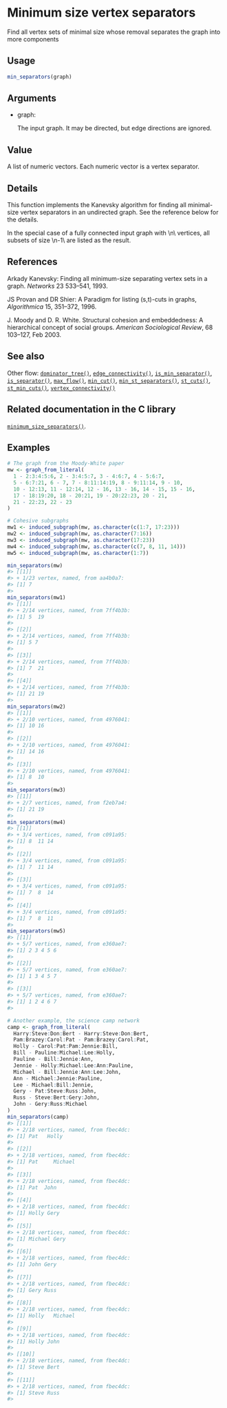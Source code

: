 # Minimum size vertex separators

Find all vertex sets of minimal size whose removal separates the graph
into more components

## Usage

``` r
min_separators(graph)
```

## Arguments

- graph:

  The input graph. It may be directed, but edge directions are ignored.

## Value

A list of numeric vectors. Each numeric vector is a vertex separator.

## Details

This function implements the Kanevsky algorithm for finding all
minimal-size vertex separators in an undirected graph. See the reference
below for the details.

In the special case of a fully connected input graph with \\n\\
vertices, all subsets of size \\n-1\\ are listed as the result.

## References

Arkady Kanevsky: Finding all minimum-size separating vertex sets in a
graph. *Networks* 23 533–541, 1993.

JS Provan and DR Shier: A Paradigm for listing (s,t)-cuts in graphs,
*Algorithmica* 15, 351–372, 1996.

J. Moody and D. R. White. Structural cohesion and embeddedness: A
hierarchical concept of social groups. *American Sociological Review*,
68 103–127, Feb 2003.

## See also

Other flow:
[`dominator_tree()`](https://r.igraph.org/reference/dominator_tree.md),
[`edge_connectivity()`](https://r.igraph.org/reference/edge_connectivity.md),
[`is_min_separator()`](https://r.igraph.org/reference/is_min_separator.md),
[`is_separator()`](https://r.igraph.org/reference/is_separator.md),
[`max_flow()`](https://r.igraph.org/reference/max_flow.md),
[`min_cut()`](https://r.igraph.org/reference/min_cut.md),
[`min_st_separators()`](https://r.igraph.org/reference/min_st_separators.md),
[`st_cuts()`](https://r.igraph.org/reference/st_cuts.md),
[`st_min_cuts()`](https://r.igraph.org/reference/st_min_cuts.md),
[`vertex_connectivity()`](https://r.igraph.org/reference/vertex_connectivity.md)

## Related documentation in the C library

[`minimum_size_separators()`](https://igraph.org/c/html/latest/igraph-Separators.html#igraph_minimum_size_separators).

## Examples

``` r
# The graph from the Moody-White paper
mw <- graph_from_literal(
  1 - 2:3:4:5:6, 2 - 3:4:5:7, 3 - 4:6:7, 4 - 5:6:7,
  5 - 6:7:21, 6 - 7, 7 - 8:11:14:19, 8 - 9:11:14, 9 - 10,
  10 - 12:13, 11 - 12:14, 12 - 16, 13 - 16, 14 - 15, 15 - 16,
  17 - 18:19:20, 18 - 20:21, 19 - 20:22:23, 20 - 21,
  21 - 22:23, 22 - 23
)

# Cohesive subgraphs
mw1 <- induced_subgraph(mw, as.character(c(1:7, 17:23)))
mw2 <- induced_subgraph(mw, as.character(7:16))
mw3 <- induced_subgraph(mw, as.character(17:23))
mw4 <- induced_subgraph(mw, as.character(c(7, 8, 11, 14)))
mw5 <- induced_subgraph(mw, as.character(1:7))

min_separators(mw)
#> [[1]]
#> + 1/23 vertex, named, from aa4b0a7:
#> [1] 7
#> 
min_separators(mw1)
#> [[1]]
#> + 2/14 vertices, named, from 7ff4b3b:
#> [1] 5  19
#> 
#> [[2]]
#> + 2/14 vertices, named, from 7ff4b3b:
#> [1] 5 7
#> 
#> [[3]]
#> + 2/14 vertices, named, from 7ff4b3b:
#> [1] 7  21
#> 
#> [[4]]
#> + 2/14 vertices, named, from 7ff4b3b:
#> [1] 21 19
#> 
min_separators(mw2)
#> [[1]]
#> + 2/10 vertices, named, from 4976041:
#> [1] 10 16
#> 
#> [[2]]
#> + 2/10 vertices, named, from 4976041:
#> [1] 14 16
#> 
#> [[3]]
#> + 2/10 vertices, named, from 4976041:
#> [1] 8  10
#> 
min_separators(mw3)
#> [[1]]
#> + 2/7 vertices, named, from f2eb7a4:
#> [1] 21 19
#> 
min_separators(mw4)
#> [[1]]
#> + 3/4 vertices, named, from c091a95:
#> [1] 8  11 14
#> 
#> [[2]]
#> + 3/4 vertices, named, from c091a95:
#> [1] 7  11 14
#> 
#> [[3]]
#> + 3/4 vertices, named, from c091a95:
#> [1] 7  8  14
#> 
#> [[4]]
#> + 3/4 vertices, named, from c091a95:
#> [1] 7  8  11
#> 
min_separators(mw5)
#> [[1]]
#> + 5/7 vertices, named, from e360ae7:
#> [1] 2 3 4 5 6
#> 
#> [[2]]
#> + 5/7 vertices, named, from e360ae7:
#> [1] 1 3 4 5 7
#> 
#> [[3]]
#> + 5/7 vertices, named, from e360ae7:
#> [1] 1 2 4 6 7
#> 

# Another example, the science camp network
camp <- graph_from_literal(
  Harry:Steve:Don:Bert - Harry:Steve:Don:Bert,
  Pam:Brazey:Carol:Pat - Pam:Brazey:Carol:Pat,
  Holly - Carol:Pat:Pam:Jennie:Bill,
  Bill - Pauline:Michael:Lee:Holly,
  Pauline - Bill:Jennie:Ann,
  Jennie - Holly:Michael:Lee:Ann:Pauline,
  Michael - Bill:Jennie:Ann:Lee:John,
  Ann - Michael:Jennie:Pauline,
  Lee - Michael:Bill:Jennie,
  Gery - Pat:Steve:Russ:John,
  Russ - Steve:Bert:Gery:John,
  John - Gery:Russ:Michael
)
min_separators(camp)
#> [[1]]
#> + 2/18 vertices, named, from fbec4dc:
#> [1] Pat   Holly
#> 
#> [[2]]
#> + 2/18 vertices, named, from fbec4dc:
#> [1] Pat     Michael
#> 
#> [[3]]
#> + 2/18 vertices, named, from fbec4dc:
#> [1] Pat  John
#> 
#> [[4]]
#> + 2/18 vertices, named, from fbec4dc:
#> [1] Holly Gery 
#> 
#> [[5]]
#> + 2/18 vertices, named, from fbec4dc:
#> [1] Michael Gery   
#> 
#> [[6]]
#> + 2/18 vertices, named, from fbec4dc:
#> [1] John Gery
#> 
#> [[7]]
#> + 2/18 vertices, named, from fbec4dc:
#> [1] Gery Russ
#> 
#> [[8]]
#> + 2/18 vertices, named, from fbec4dc:
#> [1] Holly   Michael
#> 
#> [[9]]
#> + 2/18 vertices, named, from fbec4dc:
#> [1] Holly John 
#> 
#> [[10]]
#> + 2/18 vertices, named, from fbec4dc:
#> [1] Steve Bert 
#> 
#> [[11]]
#> + 2/18 vertices, named, from fbec4dc:
#> [1] Steve Russ 
#> 
```
